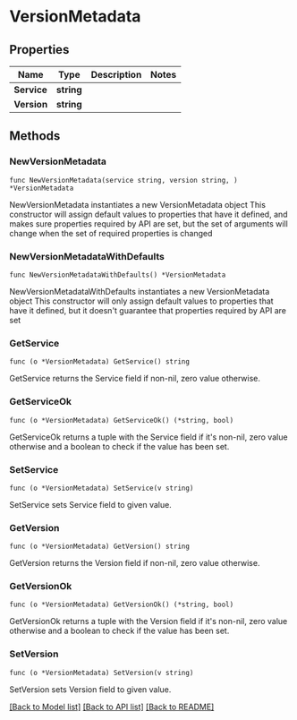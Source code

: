 # VersionMetadata

## Properties

Name | Type | Description | Notes
------------ | ------------- | ------------- | -------------
**Service** | **string** |  | 
**Version** | **string** |  | 

## Methods

### NewVersionMetadata

`func NewVersionMetadata(service string, version string, ) *VersionMetadata`

NewVersionMetadata instantiates a new VersionMetadata object
This constructor will assign default values to properties that have it defined,
and makes sure properties required by API are set, but the set of arguments
will change when the set of required properties is changed

### NewVersionMetadataWithDefaults

`func NewVersionMetadataWithDefaults() *VersionMetadata`

NewVersionMetadataWithDefaults instantiates a new VersionMetadata object
This constructor will only assign default values to properties that have it defined,
but it doesn't guarantee that properties required by API are set

### GetService

`func (o *VersionMetadata) GetService() string`

GetService returns the Service field if non-nil, zero value otherwise.

### GetServiceOk

`func (o *VersionMetadata) GetServiceOk() (*string, bool)`

GetServiceOk returns a tuple with the Service field if it's non-nil, zero value otherwise
and a boolean to check if the value has been set.

### SetService

`func (o *VersionMetadata) SetService(v string)`

SetService sets Service field to given value.


### GetVersion

`func (o *VersionMetadata) GetVersion() string`

GetVersion returns the Version field if non-nil, zero value otherwise.

### GetVersionOk

`func (o *VersionMetadata) GetVersionOk() (*string, bool)`

GetVersionOk returns a tuple with the Version field if it's non-nil, zero value otherwise
and a boolean to check if the value has been set.

### SetVersion

`func (o *VersionMetadata) SetVersion(v string)`

SetVersion sets Version field to given value.



[[Back to Model list]](../README.md#documentation-for-models) [[Back to API list]](../README.md#documentation-for-api-endpoints) [[Back to README]](../README.md)


